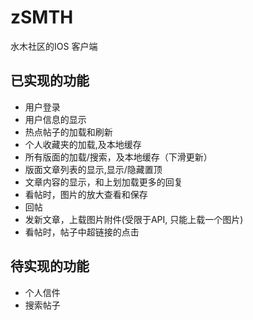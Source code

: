 # zSMTH
水木社区的IOS 客户端

## 已实现的功能
* 用户登录
* 用户信息的显示
* 热点帖子的加载和刷新
* 个人收藏夹的加载,及本地缓存
* 所有版面的加载/搜索，及本地缓存（下滑更新）
* 版面文章列表的显示,显示/隐藏置顶
* 文章内容的显示，和上划加载更多的回复
* 看帖时，图片的放大查看和保存
* 回帖
* 发新文章，上载图片附件(受限于API, 只能上载一个图片)
* 看帖时，帖子中超链接的点击


## 待实现的功能
* 个人信件
* 搜索帖子

